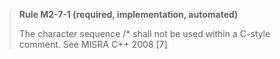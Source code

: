 > **Rule M2-7-1 (required, implementation, automated)**
>
> The character sequence /\* shall not be used within a C-style comment.
> See MISRA C++ 2008 [7]
